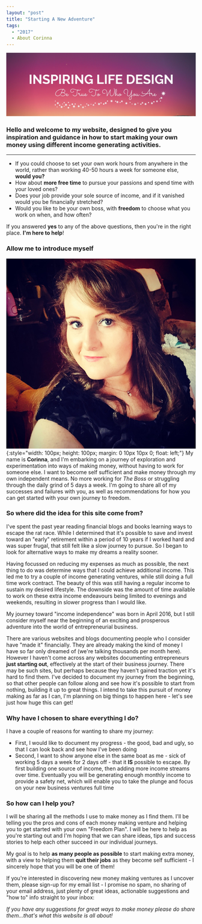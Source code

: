 ```yaml
---
layout: "post"
title: "Starting A New Adventure"
tags:
  - "2017"
  - About Corinna
---
```

![Inspiring Life Design logo](/i/Mainlogo1500x500.jpg)

### Hello and welcome to my website, designed to give you inspiration and guidance in how to <b>start making your own money</b> using different income generating activities.
***  
  
- If you could choose to set your own work hours from anywhere in the world, rather than working 40-50 hours a week for someone else, **would you?**
- How about **more free time** to pursue your passions and spend time with your loved ones?
- Does your job provide your sole source of income, and if it vanished would you be financially stretched?
- Would you like to be your own boss, with **freedom** to choose what you work on when, and how often?

If you answered **yes** to any of the above questions, then you're in the right place. **I'm here to help**!

### Allow me to introduce myself

![Photo of Corinna](/i/Cory.jpg){:style="width: 100px; height: 100px; margin: 0 10px 10px 0; float: left;"}
My name is <b>Corinna</b>, and I'm embarking on a journey of exploration and experimentation into ways of making money, without having to work for someone else. I want to become self sufficient and make money through my own independent means. No more working for *The Boss* or struggling through the daily grind of 5 days a week. I'm going to share all of my successes and failures with you, as well as recommendations for how you can get started with your own journey to freedom.

### So where did the idea for this site come from?

I've spent the past year reading financial blogs and books learning ways to escape the rat race. While I determined that it's possible to save and invest toward an "early" retirement within a period of 10 years if I worked hard and was super frugal, that still felt like a slow journey to pursue. So I began to look for alternative ways to make my dreams a reality sooner.

Having focussed on reducing my expenses as much as possible, the next thing to do was determine ways that I could achieve additional income. This led me to try a couple of income generating ventures, while still doing a full time work contract. The beauty of this was still having a regular income to sustain my desired lifestyle. The downside was the amount of time available to work on these extra income endeavours being limited to evenings and weekends, resulting in slower progress than I would like.

My journey toward "income independence" was born in April 2016, but I still consider myself near the beginning of an exciting and prosperous adventure into the world of entrepreneurial business. 

There are various websites and blogs documenting people who I consider have "made it" financially. They are already making the kind of money I have so far only dreamed of (we're talking thousands per month here). However I haven't come across any websites documenting entrepreneurs <b>just starting out</b>, effectively at the start of their business journey. There may be such sites, but perhaps because they haven't gained traction yet it's hard to find them. I've decided to document my journey from the beginning, so that other people can follow along and see how it's possible to start from nothing, building it up to great things. I intend to take this pursuit of money making as far as I can, I'm planning on big things to happen here - let's see just how huge this can get!

### Why have I chosen to share everything I do?
I have a couple of reasons for wanting to share my journey:

* First, I would like to document my progress - the good, bad and ugly, so that I can look back and see how I've been doing
* Second, I want to show anyone else in the same boat as me - sick of working 5 days a week for 2 days off - that it <b>IS</b> possible to escape. By first building one source of income, then adding more income streams over time. Eventually you will be generating enough monthly income to provide a safety net, which will enable you to take the plunge and focus on your new business ventures full time

### So how can I help you?
I will be sharing all the methods I use to make money as I find them. I'll be telling you the pros and cons of each money making venture and helping you to get started with your own "Freedom Plan". I will be here to help as you're starting out and I'm hoping that we can share ideas, tips and success stories to help each other succeed in our individual journeys.

My goal is to help <b>as many people as possible</b> to start making extra money, with a view to helping them <b>quit their jobs</b> as they become self sufficient - I sincerely hope that you will be one of them! 

If you're interested in discovering new money making ventures as I uncover them, please sign-up for my email list - I promise no spam, no sharing of your email address, just plenty of great ideas, actionable suggestions and "how to" info straight to your inbox:
<script async id="_ck_198146" src="https://forms.convertkit.com/198146?v=6"></script>
  
    
*If you have any suggestions for great ways to make money please do share them...that's what this website is all about!*



